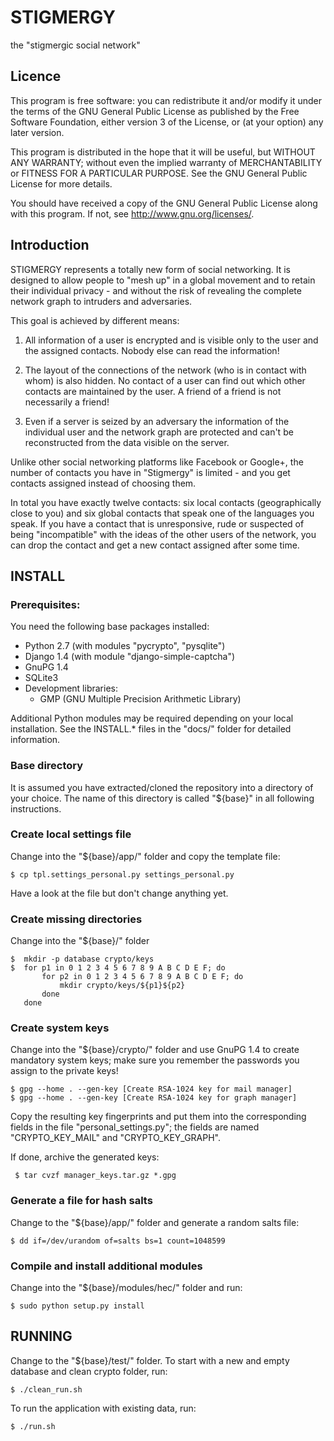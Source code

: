 STIGMERGY
=========

the "stigmergic social network"

Licence
-------

This program is free software: you can redistribute it and/or modify
it under the terms of the GNU General Public License as published by
the Free Software Foundation, either version 3 of the License, or (at
your option) any later version.

This program is distributed in the hope that it will be useful, but
WITHOUT ANY WARRANTY; without even the implied warranty of
MERCHANTABILITY or FITNESS FOR A PARTICULAR PURPOSE.  See the GNU
General Public License for more details.

You should have received a copy of the GNU General Public License
along with this program.  If not, see <http://www.gnu.org/licenses/>.

Introduction
------------

STIGMERGY represents a totally new form of social networking. It is designed to
allow people to "mesh up" in a global movement and to retain their individual
privacy - and without the risk of revealing the complete network graph to
intruders and adversaries.

This goal is achieved by different means:
    
1. All information of a user is encrypted and is visible only to the user
   and the assigned contacts. Nobody else can read the information!
       
2. The layout of the connections of the network (who is in contact with
   whom) is also hidden. No contact of a user can find out which other
   contacts are  maintained by the user. A friend of a friend is not
   necessarily a friend!
       
3. Even if a server is seized by an adversary the information of the
   individual user and the network graph are protected and can't be
   reconstructed from the data visible on the server.

Unlike other social networking platforms like Facebook or Google+, the number
of contacts you have in "Stigmergy" is limited - and you get contacts assigned
instead of choosing them.

In total you have exactly twelve contacts: six local contacts (geographically
close to you) and six global contacts that speak one of the languages you
speak. If you have a contact that is unresponsive, rude or suspected of being
"incompatible" with the ideas of the other users of the network, you can drop
the contact and get a new contact assigned after some time. 

INSTALL
-------

### Prerequisites:

You need the following base packages installed:
    
* Python 2.7 (with modules "pycrypto", "pysqlite")
* Django 1.4 (with module "django-simple-captcha")
* GnuPG 1.4
* SQLite3
* Development libraries:
    * GMP (GNU Multiple Precision Arithmetic Library)

Additional Python modules may be required depending on your local installation.
See the INSTALL.* files in the "docs/" folder for detailed information. 

### Base directory

It is assumed you have extracted/cloned the repository into a
directory of your choice. The name of this directory is called
"${base}" in all following instructions. 

### Create local settings file

Change into the "${base}/app/" folder and copy the template file:

    $ cp tpl.settings_personal.py settings_personal.py
   
Have a look at the file but don't change anything yet. 

### Create missing directories

Change into the "${base}/" folder 

    $  mkdir -p database crypto/keys
    $  for p1 in 0 1 2 3 4 5 6 7 8 9 A B C D E F; do
           for p2 in 0 1 2 3 4 5 6 7 8 9 A B C D E F; do
               mkdir crypto/keys/${p1}${p2}
           done
       done

### Create system keys

Change into the "${base}/crypto/" folder and use GnuPG 1.4 to create mandatory
system keys; make sure you remember the passwords you assign to the private
keys!

    $ gpg --home . --gen-key [Create RSA-1024 key for mail manager]
    $ gpg --home . --gen-key [Create RSA-1024 key for graph manager]
    
 Copy the resulting key fingerprints and put them into the corresponding
 fields in the file "personal_settings.py"; the fields are named
 "CRYPTO_KEY_MAIL" and "CRYPTO_KEY_GRAPH".
 
 If done, archive the generated keys:

     $ tar cvzf manager_keys.tar.gz *.gpg 

### Generate a file for hash salts

Change to the "${base}/app/" folder and generate a random salts file:

    $ dd if=/dev/urandom of=salts bs=1 count=1048599

### Compile and install additional modules

Change into the "${base}/modules/hec/" folder and run:

    $ sudo python setup.py install

RUNNING
-------    

Change to the "${base}/test/" folder. To start with a new and empty database and
clean crypto folder, run:

    $ ./clean_run.sh

To run the application with existing data, run:

    $ ./run.sh
